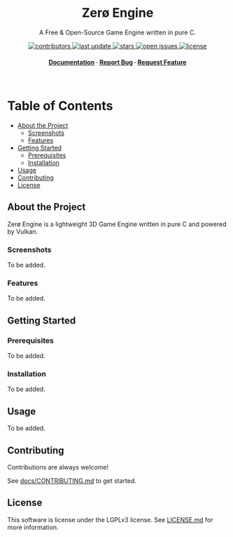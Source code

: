 <div align="center">

  <h1>Zerø Engine</h1>
  
  <p>
    A Free & Open-Source Game Engine written in pure C.
  </p>

<p>
  <a href="https://github.com/schkwve/zero-engine/graphs/contributors">
    <img src="https://img.shields.io/github/contributors/schkwve/zero-engine" alt="contributors" />
  </a>
  <a href="">
    <img src="https://img.shields.io/github/last-commit/schkwve/zero-engine" alt="last update" />
  </a>
  <a href="https://github.com/schkwve/zero-engine/stargazers">
    <img src="https://img.shields.io/github/stars/schkwve/zero-engine" alt="stars" />
  </a>
  <a href="https://github.com/schkwve/zero-engine/issues/">
    <img src="https://img.shields.io/github/issues/schkwve/zero-engine" alt="open issues" />
  </a>
  <a href="https://github.com/schkwve/zero-engine/blob/main/LICENSE.md">
    <img src="https://img.shields.io/github/license/schkwve/zero-engine" alt="license" />
  </a>
</p>
   
<h4>
    <a href="https://github.com/schkwve/zero-engine/tree/main/docs">Documentation</a>
  <span> · </span>
    <a href="https://github.com/schkwve/zero-engine/issues/">Report Bug</a>
  <span> · </span>
    <a href="https://github.com/schkwve/zero-engine/issues/">Request Feature</a>
  </h4>
</div>

<br />

# Table of Contents

- [About the Project](#about-the-project)
  * [Screenshots](#screenshots)
  * [Features](#features)
- [Getting Started](#getting-started)
  * [Prerequisites](#prerequisites)
  * [Installation](#installation)
- [Usage](#usage)
- [Contributing](#contributing)
- [License](#license)
  

## About the Project

Zerø Engine is a lightweight 3D Game Engine written in pure C and powered by Vulkan.

### Screenshots

To be added.

### Features

To be added.

## Getting Started

### Prerequisites

To be added.

### Installation

To be added.

## Usage

To be added.

## Contributing

Contributions are always welcome!

See [docs/CONTRIBUTING.md](docs/CONTRIBUTING.md) to get started.

## License

This software is license under the LGPLv3 license. See [LICENSE.md](LICENSE.md) for more information.